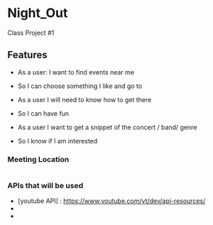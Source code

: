 # Night_Out
Class Project #1 

## Features

- As a user: I want to find events near me 
- So I can choose something I like and go to


- As a user I will need to know how to get there
- So I can have fun

- As a user I want to get a snippet of the concert / band/ genre 
- So I know if I am interested

### Meeting Location 
```sh Starbucks near Perimeter Mall:  https://www.starbucks.com/store-locator/store/7816/perimeter-mall-4400-shford-dunwoody-road-perimeter-mall-atlanta-
```

### APIs that will be used
* [youtube API] : https://www.youtube.com/yt/dev/api-resources/
* [songkick API]: https://www.songkick.com/
* [googleMaps API]: https://cloud.google.com/maps-platform/]